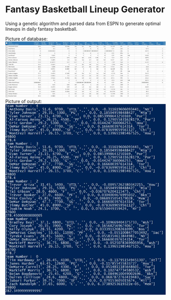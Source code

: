 # Fantasy Basketball Lineup Generator

Using a genetic algorithm and parsed data from ESPN to generate optimal lineups in daily fantasy basketball.

Picture of database:
![db image](https://github.com/nichjang/Fantasy/blob/master/db.JPG)
Picture of output:
![output](https://github.com/nichjang/Fantasy/blob/master/output.JPG)
